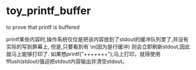 toy_printf_buffer
=================

to prove that printf is buffered

printf某些内容时,操作系统仅仅是把该内容放到了stdout的缓冲队列里了,并没有实际的写到屏幕上,
但是,只要看到有 \n(因为是行缓冲) 则会立即刷新stdout,因此就马上能够打印了.
如果想printf("+++++++");马上打印，就得使用fflush(stdout)强迫把stdout内容输出并清空stdout。

